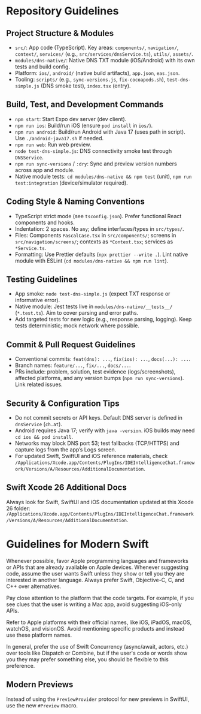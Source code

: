 # Repository Guidelines

## Project Structure & Modules

- `src/`: App code (TypeScript). Key areas: `components/`, `navigation/`, `context/`, `services/` (e.g., `src/services/dnsService.ts`), `utils/`, `assets/`.
- `modules/dns-native/`: Native DNS TXT module (iOS/Android) with its own tests and build config.
- Platform: `ios/`, `android/` (native build artifacts), `app.json`, `eas.json`.
- Tooling: `scripts/` (e.g., `sync-versions.js`, `fix-cocoapods.sh`), `test-dns-simple.js` (DNS smoke test), `index.tsx` (entry).

## Build, Test, and Development Commands

- `npm start`: Start Expo dev server (dev client).
- `npm run ios`: Build/run iOS (ensure `pod install` in `ios/`).
- `npm run android`: Build/run Android with Java 17 (uses path in script). Use `./android-java17.sh` if needed.
- `npm run web`: Run web preview.
- `node test-dns-simple.js`: DNS connectivity smoke test through `DNSService`.
- `npm run sync-versions` / `:dry`: Sync and preview version numbers across app and module.
- Native module tests: `cd modules/dns-native && npm test` (unit), `npm run test:integration` (device/simulator required).

## Coding Style & Naming Conventions

- TypeScript strict mode (see `tsconfig.json`). Prefer functional React components and hooks.
- Indentation: 2 spaces. No `any`; define interfaces/types in `src/types/`.
- Files: Components `PascalCase.tsx` in `src/components/`; screens in `src/navigation/screens/`; contexts as `*Context.tsx`; services as `*Service.ts`.
- Formatting: Use Prettier defaults (`npx prettier --write .`). Lint native module with ESLint (`cd modules/dns-native && npm run lint`).

## Testing Guidelines

- App smoke: `node test-dns-simple.js` (expect TXT response or informative error).
- Native module: Jest tests live in `modules/dns-native/__tests__/` (`*.test.ts`). Aim to cover parsing and error paths.
- Add targeted tests for new logic (e.g., response parsing, logging). Keep tests deterministic; mock network where possible.

## Commit & Pull Request Guidelines

- Conventional commits: `feat(dns): ...`, `fix(ios): ...`, `docs(...): ...`.
- Branch names: `feature/...`, `fix/...`, `docs/...`.
- PRs include: problem, solution, test evidence (logs/screenshots), affected platforms, and any version bumps (`npm run sync-versions`). Link related issues.

## Security & Configuration Tips

- Do not commit secrets or API keys. Default DNS server is defined in `dnsService` (`ch.at`).
- Android requires Java 17; verify with `java -version`. iOS builds may need `cd ios && pod install`.
- Networks may block DNS port 53; test fallbacks (TCP/HTTPS) and capture logs from the app’s Logs screen.
- For updated Swift, SwiftUI and iOS reference materials, check `/Applications/Xcode.app/Contents/PlugIns/IDEIntelligenceChat.framework/Versions/A/Resources/AdditionalDocumentation`.

## Swift Xcode 26 Additional Docs

Always look for Swift, SwiftUI and iOS documentation updated at this Xcode 26 folder: `/Applications/Xcode.app/Contents/PlugIns/IDEIntelligenceChat.framework/Versions/A/Resources/AdditionalDocumentation`.

# Guidelines for Modern Swift

Whenever possible, favor Apple programming languages and frameworks or APIs that are already available on Apple devices. Whenever suggesting code, assume the user wants Swift unless they show or tell you they are interested in another language. Always prefer Swift, Objective-C, C, and C++ over alternatives.

Pay close attention to the platform that the code targets. For example, if you see clues that the user is writing a Mac app, avoid suggesting iOS-only APIs.

Refer to Apple platforms with their official names, like iOS, iPadOS, macOS, watchOS, and visionOS. Avoid mentioning specific products and instead use these platform names.

In general, prefer the use of Swift Concurrency (async/await, actors, etc.) over tools like Dispatch or Combine, but if the user's code or words show you they may prefer something else, you should be flexible to this preference.

## Modern Previews

Instead of using the `PreviewProvider` protocol for new previews in SwiftUI, use the new `#Preview` macro.
